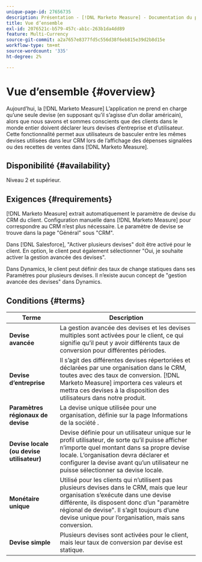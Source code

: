 ```yaml
---
unique-page-id: 27656735
description: Présentation - [!DNL Marketo Measure] - Documentation du produit
title: Vue d’ensemble
exl-id: 2076521c-b579-457c-ab1c-263b1da4dd89
feature: Multi-Currency
source-git-commit: a2a7657e8377fd5c556d38f6eb815e39d2b8d15e
workflow-type: tm+mt
source-wordcount: '335'
ht-degree: 2%

---
```


# Vue d’ensemble {#overview}

Aujourd’hui, la [!DNL Marketo Measure] L’application ne prend en charge qu’une seule devise (en supposant qu’il s’agisse d’un dollar américain), alors que nous savons et sommes conscients que des clients dans le monde entier doivent déclarer leurs devises d’entreprise et d’utilisateur. Cette fonctionnalité permet aux utilisateurs de basculer entre les mêmes devises utilisées dans leur CRM lors de l’affichage des dépenses signalées ou des recettes de ventes dans [!DNL Marketo Measure].

## Disponibilité {#availability}

Niveau 2 et supérieur.

## Exigences {#requirements}

[!DNL Marketo Measure] extrait automatiquement le paramètre de devise du CRM du client. Configuration manuelle dans [!DNL Marketo Measure] pour correspondre au CRM n’est plus nécessaire. Le paramètre de devise se trouve dans la page &quot;Général&quot; sous &quot;CRM&quot;.

Dans [!DNL Salesforce], &quot;Activer plusieurs devises&quot; doit être activé pour le client. En option, le client peut également sélectionner &quot;Oui, je souhaite activer la gestion avancée des devises&quot;.

Dans Dynamics, le client peut définir des taux de change statiques dans ses Paramètres pour plusieurs devises. Il n’existe aucun concept de &quot;gestion avancée des devises&quot; dans Dynamics.

## Conditions {#terms}

| **Terme** | Description |
|---|---|
| **Devise avancée** | La gestion avancée des devises et les devises multiples sont activées pour le client, ce qui signifie qu’il peut y avoir différents taux de conversion pour différentes périodes. |
| **Devise d’entreprise** | Il s’agit des différentes devises répertoriées et déclarées par une organisation dans le CRM, toutes avec des taux de conversion. [!DNL Marketo Measure] importera ces valeurs et mettra ces devises à la disposition des utilisateurs dans notre produit. |
| **Paramètres régionaux de devise** | La devise unique utilisée pour une organisation, définie sur la page Informations de la société . |
| **Devise locale (ou devise utilisateur)** | Devise définie pour un utilisateur unique sur le profil utilisateur, de sorte qu’il puisse afficher n’importe quel montant dans sa propre devise locale. L’organisation devra déclarer et configurer la devise avant qu’un utilisateur ne puisse sélectionner sa devise locale. |
| **Monétaire unique** | Utilisé pour les clients qui n’utilisent pas plusieurs devises dans le CRM, mais que leur organisation s’exécute dans une devise différente, ils disposent donc d’un &quot;paramètre régional de devise&quot;. Il s’agit toujours d’une devise unique pour l’organisation, mais sans conversion. |
| **Devise simple** | Plusieurs devises sont activées pour le client, mais leur taux de conversion par devise est statique. |
